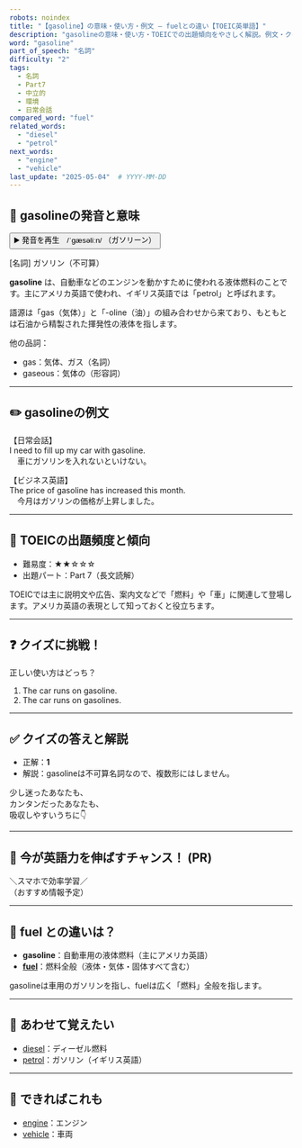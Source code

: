 ```yaml
---
robots: noindex
title: "【gasoline】の意味・使い方・例文 ― fuelとの違い【TOEIC英単語】"
description: "gasolineの意味・使い方・TOEICでの出題傾向をやさしく解説。例文・クイズ付きでfuelとの違いもわかりやすく学べます。"
word: "gasoline"
part_of_speech: "名詞"
difficulty: "2"
tags:
  - 名詞
  - Part7
  - 中立的
  - 環境
  - 日常会話
compared_word: "fuel"
related_words:
  - "diesel"
  - "petrol"
next_words:
  - "engine"
  - "vehicle"
last_update: "2025-05-04"  # YYYY-MM-DD
---
```


## 🔰 gasolineの発音と意味

<button class="play-audio" onclick="playTTS('gasoline')">
  <span class="play-audio-main">
    ▶️ 発音を再生　/ˈɡæsəliːn/
  </span>
  <span class="play-audio-sub">
    （ガソリーン）
  </span>
</button>

[名詞] ガソリン（不可算）

**gasoline** は、自動車などのエンジンを動かすために使われる液体燃料のことです。主にアメリカ英語で使われ、イギリス英語では「petrol」と呼ばれます。

語源は「gas（気体）」と「-oline（油）」の組み合わせから来ており、もともとは石油から精製された揮発性の液体を指します。

他の品詞：  
- gas：気体、ガス（名詞）
- gaseous：気体の（形容詞）

---

## ✏️ gasolineの例文

【日常会話】  
I need to fill up my car with gasoline.  
　車にガソリンを入れないといけない。

【ビジネス英語】  
The price of gasoline has increased this month.  
　今月はガソリンの価格が上昇しました。

---

## 🎯 TOEICの出題頻度と傾向

- 難易度：★★☆☆☆
- 出題パート：Part 7（長文読解）

TOEICでは主に説明文や広告、案内文などで「燃料」や「車」に関連して登場します。アメリカ英語の表現として知っておくと役立ちます。

---

## ❓ クイズに挑戦！

正しい使い方はどっち？

1. The car runs on gasoline.  
2. The car runs on gasolines.

---

## ✅ クイズの答えと解説

- 正解：**1**
- 解説：gasolineは不可算名詞なので、複数形にはしません。

少し迷ったあなたも、  
カンタンだったあなたも、  
吸収しやすいうちに👇️

---

## 🚀 今が英語力を伸ばすチャンス！ (PR)

<div class="info-center">
＼スマホで効率学習／<br>  
（おすすめ情報予定）
</div>

---

## 🤔  fuel との違いは？

- **gasoline**：自動車用の液体燃料（主にアメリカ英語）
- **[fuel](/word/fuel)**：燃料全般（液体・気体・固体すべて含む）

gasolineは車用のガソリンを指し、fuelは広く「燃料」全般を指します。

---

## 🧩 あわせて覚えたい

- [diesel](/word/diesel)：ディーゼル燃料
- [petrol](/word/petrol)：ガソリン（イギリス英語）

---

## 📖 できればこれも

- [engine](/word/engine)：エンジン
- [vehicle](/word/vehicle)：車両

<!-- cvid: aid41_bid05 -->
